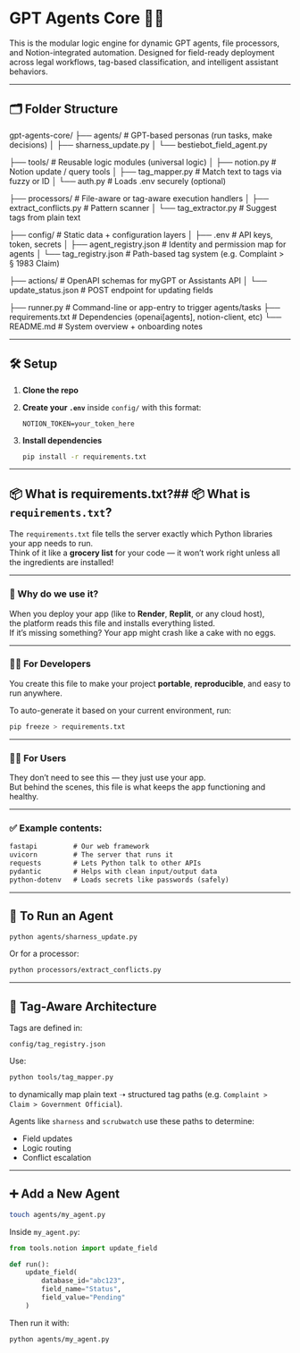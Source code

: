 # GPT Agents Core 🧠🤖

This is the modular logic engine for dynamic GPT agents, file processors, and Notion-integrated automation. Designed for field-ready deployment across legal workflows, tag-based classification, and intelligent assistant behaviors.

---

## 🗂️ Folder Structure

gpt-agents-core/
├── agents/                     # GPT-based personas (run tasks, make decisions)
│   ├── sharness_update.py
│   └── bestiebot_field_agent.py

├── tools/                      # Reusable logic modules (universal logic)
│   ├── notion.py               # Notion update / query tools
│   ├── tag_mapper.py           # Match text to tags via fuzzy or ID
│   └── auth.py                 # Loads .env securely (optional)

├── processors/                 # File-aware or tag-aware execution handlers
│   ├── extract_conflicts.py    # Pattern scanner
│   └── tag_extractor.py        # Suggest tags from plain text

├── config/                     # Static data + configuration layers
│   ├── .env                    # API keys, token, secrets
│   ├── agent_registry.json     # Identity and permission map for agents
│   └── tag_registry.json       # Path-based tag system (e.g. Complaint > § 1983 Claim)

├── actions/                    # OpenAPI schemas for myGPT or Assistants API
│   └── update_status.json      # POST endpoint for updating fields

├── runner.py                   # Command-line or app-entry to trigger agents/tasks
├── requirements.txt            # Dependencies (openai[agents], notion-client, etc)
└── README.md                   # System overview + onboarding notes


---

## 🛠️ Setup

1. **Clone the repo**

2. **Create your `.env`** inside `config/` with this format:
   ```
   NOTION_TOKEN=your_token_here
   ```

3. **Install dependencies**
   ```bash
   pip install -r requirements.txt
   ```

---

## 📦 What is requirements.txt?## 📦 What is `requirements.txt`?

The `requirements.txt` file tells the server exactly which Python libraries your app needs to run.  
Think of it like a **grocery list** for your code — it won’t work right unless all the ingredients are installed!

---

### 🧠 Why do we use it?

When you deploy your app (like to **Render**, **Replit**, or any cloud host),  
the platform reads this file and installs everything listed.  
If it’s missing something? Your app might crash like a cake with no eggs.

---

### 👩‍💻 For Developers

You create this file to make your project **portable**, **reproducible**, and easy to run anywhere.

To auto-generate it based on your current environment, run:

```bash
pip freeze > requirements.txt
```

---

### 🙋‍♀️ For Users

They don’t need to see this — they just use your app.  
But behind the scenes, this file is what keeps the app functioning and healthy.

---

### ✅ Example contents:

```txt
fastapi         # Our web framework
uvicorn         # The server that runs it
requests        # Lets Python talk to other APIs
pydantic        # Helps with clean input/output data
python-dotenv   # Loads secrets like passwords (safely)
```

---

## 🚀 To Run an Agent

```bash
python agents/sharness_update.py
```

Or for a processor:

```bash
python processors/extract_conflicts.py
```

---

## 🧠 Tag-Aware Architecture

Tags are defined in:
```
config/tag_registry.json
```

Use:
```bash
python tools/tag_mapper.py
```
to dynamically map plain text ➝ structured tag paths (e.g. `Complaint > Claim > Government Official`).

Agents like `sharness` and `scrubwatch` use these paths to determine:
- Field updates
- Logic routing
- Conflict escalation

---

## ➕ Add a New Agent

```bash
touch agents/my_agent.py
```

Inside `my_agent.py`:

```python
from tools.notion import update_field

def run():
    update_field(
        database_id="abc123",
        field_name="Status",
        field_value="Pending"
    )
```

Then run it with:

```bash
python agents/my_agent.py
```
